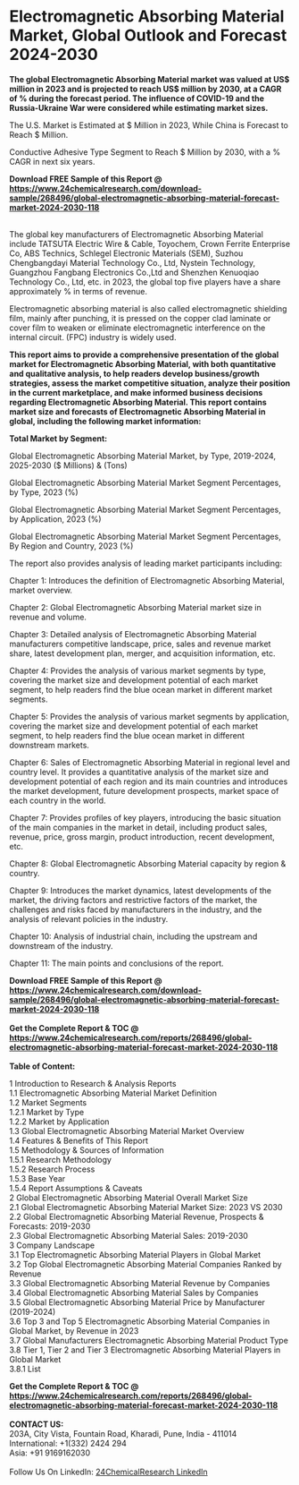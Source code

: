<h1>Electromagnetic Absorbing Material Market, Global Outlook and Forecast 2024-2030</h1><p><strong>The global Electromagnetic Absorbing Material market was valued at US$ million in 2023 and is projected to reach US$ million by 2030, at a CAGR of % during the forecast period. The influence of COVID-19 and the Russia-Ukraine War were considered while estimating market sizes.</strong></p><p>
The U.S. Market is Estimated at $ Million in 2023, While China is Forecast to Reach $ Million.</p><p>
Conductive Adhesive Type Segment to Reach $ Million by 2030, with a % CAGR in next six years.</p><div><b>Download FREE Sample of this Report @ 
            <a href="https://www.24chemicalresearch.com/download-sample/268496/global-electromagnetic-absorbing-material-forecast-market-2024-2030-118">
            https://www.24chemicalresearch.com/download-sample/268496/global-electromagnetic-absorbing-material-forecast-market-2024-2030-118</a></b></div><br><p>
The global key manufacturers of Electromagnetic Absorbing Material include TATSUTA Electric Wire &amp; Cable, Toyochem, Crown Ferrite Enterprise Co, ABS Technics, Schlegel Electronic Materials (SEM), Suzhou Chengbangdayi Material Technology Co., Ltd, Nystein Technology, Guangzhou Fangbang Electronics Co.,Ltd and Shenzhen Kenuoqiao Technology Co., Ltd, etc. in 2023, the global top five players have a share approximately % in terms of revenue.</p><p>
Electromagnetic absorbing material is also called electromagnetic shielding film, mainly after punching, it is pressed on the copper clad laminate or cover film to weaken or eliminate electromagnetic interference on the internal circuit. (FPC) industry is widely used.</p><p>
<strong>This report aims to provide a comprehensive presentation of the global market for Electromagnetic Absorbing Material, with both quantitative and qualitative analysis, to help readers develop business/growth strategies, assess the market competitive situation, analyze their position in the current marketplace, and make informed business decisions regarding Electromagnetic Absorbing Material. This report contains market size and forecasts of Electromagnetic Absorbing Material in global, including the following market information:</strong></p><p>
</p><p>
<strong>Total Market by Segment:</strong></p><p>
Global Electromagnetic Absorbing Material Market, by Type, 2019-2024, 2025-2030 ($ Millions) &amp; (Tons)</p><p>
Global Electromagnetic Absorbing Material Market Segment Percentages, by Type, 2023 (%)</p><p>
</p><p>
Global Electromagnetic Absorbing Material Market Segment Percentages, by Application, 2023 (%)</p><p>
</p><p>
Global Electromagnetic Absorbing Material Market Segment Percentages, By Region and Country, 2023 (%)</p><p>
</p><p>
The report also provides analysis of leading market participants including:</p><p>
</p><p>
</p><p>
Chapter 1: Introduces the definition of Electromagnetic Absorbing Material, market overview.</p><p>
Chapter 2: Global Electromagnetic Absorbing Material market size in revenue and volume.</p><p>
Chapter 3: Detailed analysis of Electromagnetic Absorbing Material manufacturers competitive landscape, price, sales and revenue market share, latest development plan, merger, and acquisition information, etc.</p><p>
Chapter 4: Provides the analysis of various market segments by type, covering the market size and development potential of each market segment, to help readers find the blue ocean market in different market segments.</p><p>
Chapter 5: Provides the analysis of various market segments by application, covering the market size and development potential of each market segment, to help readers find the blue ocean market in different downstream markets.</p><p>
Chapter 6: Sales of Electromagnetic Absorbing Material in regional level and country level. It provides a quantitative analysis of the market size and development potential of each region and its main countries and introduces the market development, future development prospects, market space of each country in the world.</p><p>
Chapter 7: Provides profiles of key players, introducing the basic situation of the main companies in the market in detail, including product sales, revenue, price, gross margin, product introduction, recent development, etc.</p><p>
Chapter 8: Global Electromagnetic Absorbing Material capacity by region &amp; country.</p><p>
Chapter 9: Introduces the market dynamics, latest developments of the market, the driving factors and restrictive factors of the market, the challenges and risks faced by manufacturers in the industry, and the analysis of relevant policies in the industry.</p><p>
Chapter 10: Analysis of industrial chain, including the upstream and downstream of the industry.</p><p>
Chapter 11: The main points and conclusions of the report.</p><div><b>Download FREE Sample of this Report @ 
            <a href="https://www.24chemicalresearch.com/download-sample/268496/global-electromagnetic-absorbing-material-forecast-market-2024-2030-118">
            https://www.24chemicalresearch.com/download-sample/268496/global-electromagnetic-absorbing-material-forecast-market-2024-2030-118</a></b></div><br><div><b>Get the Complete Report & TOC @ 
            <a href="https://www.24chemicalresearch.com/reports/268496/global-electromagnetic-absorbing-material-forecast-market-2024-2030-118">
            https://www.24chemicalresearch.com/reports/268496/global-electromagnetic-absorbing-material-forecast-market-2024-2030-118</a></b></div><br>
            <b>Table of Content:</b><p>1 Introduction to Research & Analysis Reports<br />
    1.1 Electromagnetic Absorbing Material Market Definition<br />
    1.2 Market Segments<br />
        1.2.1 Market by Type<br />
        1.2.2 Market by Application<br />
    1.3 Global Electromagnetic Absorbing Material Market Overview<br />
    1.4 Features & Benefits of This Report<br />
    1.5 Methodology & Sources of Information<br />
        1.5.1 Research Methodology<br />
        1.5.2 Research Process<br />
        1.5.3 Base Year<br />
        1.5.4 Report Assumptions & Caveats<br />
2 Global Electromagnetic Absorbing Material Overall Market Size<br />
    2.1 Global Electromagnetic Absorbing Material Market Size: 2023 VS 2030<br />
    2.2 Global Electromagnetic Absorbing Material Revenue, Prospects & Forecasts: 2019-2030<br />
    2.3 Global Electromagnetic Absorbing Material Sales: 2019-2030<br />
3 Company Landscape<br />
    3.1 Top Electromagnetic Absorbing Material Players in Global Market<br />
    3.2 Top Global Electromagnetic Absorbing Material Companies Ranked by Revenue<br />
    3.3 Global Electromagnetic Absorbing Material Revenue by Companies<br />
    3.4 Global Electromagnetic Absorbing Material Sales by Companies<br />
    3.5 Global Electromagnetic Absorbing Material Price by Manufacturer (2019-2024)<br />
    3.6 Top 3 and Top 5 Electromagnetic Absorbing Material Companies in Global Market, by Revenue in 2023<br />
    3.7 Global Manufacturers Electromagnetic Absorbing Material Product Type<br />
    3.8 Tier 1, Tier 2 and Tier 3 Electromagnetic Absorbing Material Players in Global Market<br />
        3.8.1 List</p><div><b>Get the Complete Report & TOC @ 
            <a href="https://www.24chemicalresearch.com/reports/268496/global-electromagnetic-absorbing-material-forecast-market-2024-2030-118">
            https://www.24chemicalresearch.com/reports/268496/global-electromagnetic-absorbing-material-forecast-market-2024-2030-118</a></b></div><br><b>CONTACT US:</b><br>
            203A, City Vista, Fountain Road, Kharadi, Pune, India - 411014<br>
            International: +1(332) 2424 294<br>
            Asia: +91 9169162030 <br><br>
            Follow Us On LinkedIn: <a href="https://www.linkedin.com/company/24chemicalresearch/">24ChemicalResearch LinkedIn</a>